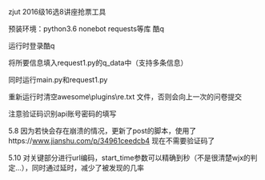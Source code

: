 zjut 2016级16选8讲座抢票工具

预装环境：python3.6  nonebot requests等库 酷q

运行时登录酷q

将所要信息填入request1.py的q_data中（支持多条信息）

同时运行main.py和request1.py

重新运行时清空awesome\plugins\re.txt 文件，否则会向上一次的问卷提交

注意验证码识别api账号密码的填写

5.8
因为若快会存在崩溃的情况，更新了post的脚本，使用了https://www.jianshu.com/p/34961ceedcb4
现在不需要验证码了

5.10
对关键部分进行url编码，start_time参数可以精确到秒（不是很清楚wjx的判定...），同时通过延时，减少了被发现的几率
